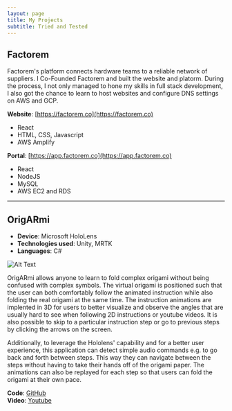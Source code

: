 ```yaml
---
layout: page
title: My Projects
subtitle: Tried and Tested
---
```


## Factorem

Factorem's platform connects hardware teams to a reliable network of suppliers. I Co-Founded Factorem and built the website and platorm. During the process, I not only managed to hone my skills in full stack development, I also got the chance to learn to host websites and configure DNS settings on AWS and GCP.

**Website**: [https://factorem.co](https://factorem.co)
- React
- HTML, CSS, Javascript
- AWS Amplify  

**Portal**: [https://app.factorem.co](https://app.factorem.co)
- React
- NodeJS
- MySQL
- AWS EC2 and RDS
  
---

## OrigARmi
- **Device**: Microsoft HoloLens
- **Technologies used**: Unity, MRTK
- **Languages**: C#

![Alt Text](https://i.imgur.com/6FaTZzf.gif)

OrigARmi allows anyone to learn to fold complex origami without being confused with complex symbols. The virtual origami is positioned such that the user can both comfortably follow the animated instruction while also folding the real origami at the same time. The instruction animations are implented in 3D for users to better visualize and observe the angles that are usually hard to see when following 2D instructions or youtube videos. It is also possible to skip to a particular instruction step or go to previous steps by clicking the arrows on the screen.

Additionally, to leverage the Hololens' capability and for a better user experience, this application can detect simple audio commands e.g. to go back and forth between steps. This way they can navigate between the steps without having to take their hands off of the origami paper. The animations can also be replayed for each step so that users can fold the origami at their own pace.


**Code**: [GitHub](https://github.com/CS4240-team/Origami.git)  
**Video**: [Youtube](https://www.youtube.com/watch?v=jsjlMVgSkG0&feature=youtu.be)
